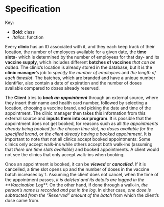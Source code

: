 # Specification

Key:
* **Bold**: class
* _Italics_: function

Every **clinic** has an ID associated with it, and they each keep track of their location, the number of employees available for a given date, the **time slots**- which is determined by the number of employees for that day-  and its **vaccine supply**, which includes different **batches of vaccines** _that can be added_. 
The clinic’s location is already stored in the database, but it is the **clinic manager**’s job to _specify the number of employees_ and _the length of each timeslot_. 
The batches, which are branded and have a unique number identifier, also contain a date of expiration and the number of doses available compared to doses already reserved.

The **Client** tries to **_book an appointment_** through an external source, where they insert their name and health card number, followed by selecting a location, choosing a vaccine brand, and picking the date and time of the appointment. 
The clinic manager then takes this information from this external source and **inputs them into our program**. 
It is possible that the appointment does not get booked, for reasons such as all _the appointments already being booked for the chosen time slot_, _no doses available for the specified brand_, or _the client already having a booked appointment_. 
It is important to note that not all clinics accept booked appointments: Some clinics only accept walk-ins while others accept both walk-ins (assuming that _there are time slots available_) and booked appointments. 
A client would not see the clinics that only accept walk-ins when booking.

Once an appointment is booked, it can be **_viewed_** or **_cancelled_**. 
If it is cancelled, a time slot opens up and the number of doses in the vaccine batch increases by 1. 
Assuming the client does not cancel, when the time of the appointment passes, _it is deleted and its details are logged in the **Vaccination Log_**. 
On the other hand, if done through a walk-in, _the person’s name is recorded and put in the log_. 
In either case, _one dose is subtracted from the “Reserved” amount of the batch_ from which the client’s dose came from.

